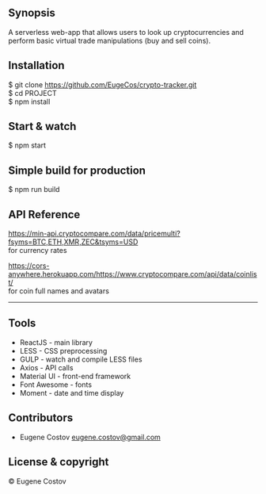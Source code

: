## Synopsis

A serverless web-app that allows users to look up cryptocurrencies and perform basic virtual trade manipulations (buy and sell coins).

## Installation

$ git clone https://github.com/EugeCos/crypto-tracker.git <br />
$ cd PROJECT <br />
$ npm install

## Start & watch

$ npm start

## Simple build for production

$ npm run build

## API Reference

https://min-api.cryptocompare.com/data/pricemulti?fsyms=BTC,ETH,XMR,ZEC&tsyms=USD <br />
for currency rates

https://cors-anywhere.herokuapp.com/https://www.cryptocompare.com/api/data/coinlist/ <br />
for coin full names and avatars

---

## Tools

- ReactJS - main library
- LESS - CSS preprocessing
- GULP - watch and compile LESS files
- Axios - API calls
- Material UI - front-end framework
- Font Awesome - fonts
- Moment - date and time display

## Contributors

- Eugene Costov eugene.costov@gmail.com

## License & copyright

© Eugene Costov
